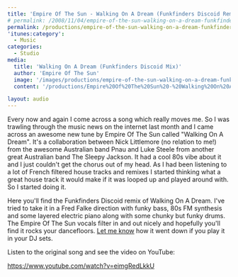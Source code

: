 ```yaml
---
title: 'Empire Of The Sun - Walking On A Dream (Funkfinders Discoid Remix)'
# permalink: /2008/11/04/empire-of-the-sun-walking-on-a-dream-funkfinders-discoid-remix/
permalink: /productions/empire-of-the-sun-walking-on-a-dream-funkfinders-discoid-remix/
'itunes:category':
  - Music
categories:
  - Studio
media:
  title: 'Walking On A Dream (Funkfinders Discoid Mix)'
  author: 'Empire Of The Sun'
  image: '/images/productions/empire-of-the-sun-walking-on-a-dream-funkfinders-discoid-remix.jpg'
  content: '/productions/Empire%20Of%20The%20Sun%20-%20Walking%20On%20A%20Dream%20(Funkfinders%20Discoid%20Remix).mp3'

layout: audio
---
```


Every now and again I come across a song which really moves me. So I was trawling through the music news on the internet last month and I came across an awesome new tune by Empire Of The Sun called "Walking On A Dream". It's a collaboration between Nick Littlemore (no relation to me!) from the awesome Australian band Pnau and Luke Steele from another great Australian band The Sleepy Jackson. It had a cool 80s vibe about it and I just couldn't get the chorus out of my head. As I had been listening to a lot of French filtered house tracks and remixes I started thinking what a great house track it would make if it was looped up and played around with. So I started doing it.

Here you'll find the Funkfinders Discoid remix of Walking On A Dream. I've tried to take it in a Fred Falke direction with funky bass, 80s FM synthesis and some layered electric piano along with some chunky but funky drums. The Empire Of The Sun vocals filter in and out nicely and hopefully you'll find it rocks your dancefloors. [Let me know](/contact) how it went down if you play it in your DJ sets.

Listen to the original song and see the video on YouTube:

https://www.youtube.com/watch?v=eimgRedLkkU
